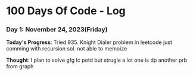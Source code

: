 # 100 Days Of Code - Log


### Day 1: November 24, 2023(Friday)

**Today's Progress**: Tried 935. Knight Dialer problem in leetcode just comming with recursion sol. not able to memoize

**Thought**: I plan to solve gfg lc potd but strugle a lot one is dp another prb from graph


